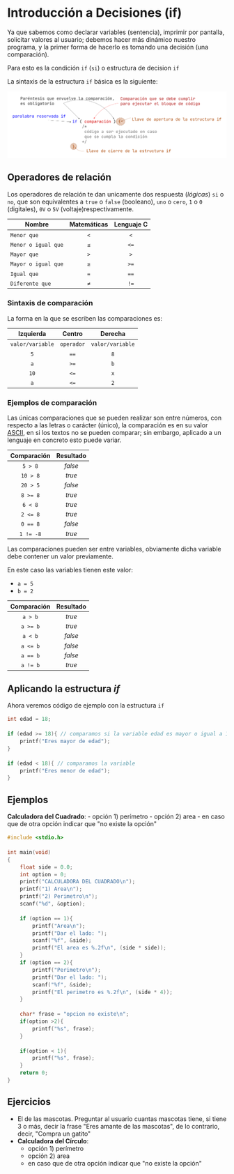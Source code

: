 # Introducción a Decisiones (if)

Ya que sabemos como declarar variables (sentencia), imprimir por pantalla, solicitar valores al usuario; debemos hacer más dinámico nuestro programa, y la primer forma de hacerlo es tomando una decisión (una comparación).

Para esto es la condición `if` (`si`) o estructura de decision `if`

La sintaxis de la estructura `if` básica es la siguiente:

![if básico](./assets/if_basico.png)

## Operadores de relación

Los operadores de relación te dan unicamente dos respuesta (*lógicas*) `si` o `no`, que son equivalentes a `true` o `false` (booleano), `uno` o `cero`, `1` o `0` (digitales), `0V` o `5V` (voltaje)respectivamente.

|Nombre|Matemáticas|Lenguaje C
|-|:-:|:-:|
|`Menor que`|`<`| `<`
|`Menor o igual que`|`≤`|`<=`
|`Mayor que`|`>`| `>`
|`Mayor o igual que`|`≥`| `>=`
|`Igual que`|`=`| `==`
|`Diferente que`|`≠`| `!=` 

### Sintaxis de comparación

La forma en la que se escriben las comparaciones es:

|Izquierda|Centro|Derecha|
|:-:|:-:|:-:|
|`valor/variable`|`operador`|`valor/variable`|
|`5`|`==`|`8`|
|`a`|`>=`|`b`|
|`10`|`<=`|`x`|
|`a`|`<=`|`2`|


### Ejemplos de comparación

Las únicas comparaciones que se pueden realizar son entre números, con respecto a las letras o carácter (único), la comparación es en su valor [ASCII](https://elcodigoascii.com.ar), en si los textos no se pueden comparar; sin embargo, aplicado a un lenguaje en concreto esto puede variar.

|Comparación | Resultado|
|:-:|:-:|
|`5 > 8`| *false*|
|`10 > 8`| *true*|
|`20 > 5`| *false*|
|`8 >= 8`| *true*|
|`6 < 8`| *true*|
|`2 <= 8`| *true*|
|`0 == 8`| *false*|
|`1 != -8`| *true*|

Las comparaciones pueden ser entre variables, obviamente dicha variable debe contener un valor previamente.

En  este caso las variables tienen este valor:

- `a = 5` 
- `b = 2` 

|Comparación | Resultado|
|:-:|:-:|
|`a > b`| *true*|
|`a >= b`| *true*|
|`a < b`| *false*|
|`a <= b`| *false*|
|`a == b`| *false*|
|`a != b`| *true*|

## Aplicando la estructura *if*

Ahora veremos código de ejemplo con la estructura `if`

```c
int edad = 18;

if (edad >= 18){ // comparamos si la variable edad es mayor o igual a 18, en caso que sea verdadero se mostrara el texto
    printf("Eres mayor de edad");
}

if (edad < 18){ // comparamos la variable
    printf("Eres menor de edad");
}

```

## Ejemplos 

**Calculadora del Cuadrado**:
    - opción 1) perímetro 
    - opción 2) area
    - en caso que de otra opción indicar que "no existe la opción"

```c
#include <stdio.h>

int main(void)
{
    float side = 0.0;
    int option = 0;
    printf("CALCULADORA DEL CUADRADO\n");
    printf("1) Area\n");
    printf("2) Perimetro\n");
    scanf("%d", &option);

    if (option == 1){
        printf("Area\n");
        printf("Dar el lado: ");
        scanf("%f", &side);
        printf("El area es %.2f\n", (side * side));
    }
    if (option == 2){
        printf("Perimetro\n");
        printf("Dar el lado: ");
        scanf("%f", &side);
        printf("El perimetro es %.2f\n", (side * 4));
    }

    char* frase = "opcion no existe\n";
    if(option >2){
        printf("%s", frase);
    }

    if(option < 1){
        printf("%s", frase);
    }
    return 0;
}
```

## Ejercicios

- El de las mascotas. Preguntar al usuario cuantas mascotas tiene, si tiene 3 o más, decir la frase "Eres amante de las mascotas", de lo contrario, decir, "Compra un gatito"
- **Calculadora del Círculo**:
    - opción 1) perímetro 
    - opción 2) area
    - en caso que de otra opción indicar que "no existe la opción"
